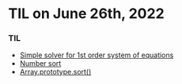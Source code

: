 # **TIL on June 26th, 2022**

### TIL
- [Simple solver for 1st order system of equations](../../../Computer%20Science/Algorithm/simple-solver-06-26-2022.js)
- [Number sort](../../../Computer%20Science/Algorithm/number-sort-06-26-2022.js)
- [Array.prototype.sort()](../../../Languages/JavaScript/sort-06-26-2022.md)